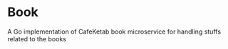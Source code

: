 # Book

A Go implementation of CafeKetab book microservice for handling stuffs related to the books
